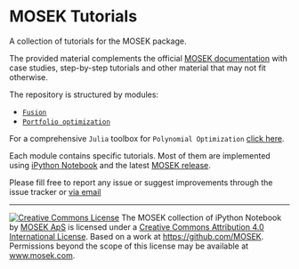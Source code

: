 # MOSEK Tutorials

A collection of tutorials for the MOSEK package.

The provided material complements the official [MOSEK documentation](https://mosek.com/resources/doc) with case studies, step-by-step tutorials and other material that may not fit otherwise.

The repository is structured by modules:

  * [`Fusion`](./Fusion)
  * [`Portfolio optimization`](./Portfolio)
  

For a comprehensive `Julia` toolbox for `Polynomial Optimization` [click here](https://github.com/MOSEK/Polyopt.jl).
  

Each module contains specific tutorials. Most of them are implemented using [iPython Notebook](http://ipython.org/notebook.html) and the latest [MOSEK release](https://mosek.com/resources/downloads).

Please fill free to report any issue or suggest improvements through the issue tracker or [via email ](mailto:support@mosek.com)

-----------------------------------------------------------------------------------------------------


<a rel="license" href="http://creativecommons.org/licenses/by/4.0/"><img alt="Creative Commons License" style="border-width:0" src="https://i.creativecommons.org/l/by/4.0/88x31.png" /></a>
The MOSEK collection of iPython Notebook by <a xmlns:cc="http://creativecommons.org/ns#" href="www.mosek.com" property="cc:attributionName" 
   rel="cc:attributionURL">MOSEK ApS</a> is licensed under a <a rel="license" href="http://creativecommons.org/licenses/by/4.0/">Creative Commons Attribution 4.0 International License</a>.
Based on a work at <a  
   xmlns:dct="http://purl.org/dc/terms/" href="https://github.com/MOSEK" rel="dct:source">https://github.com/MOSEK</a>.
Permissions beyond the scope of this license may be available at <a 
   xmlns:cc="http://creativecommons.org/ns#" href="www.mosek.com" rel="cc:morePermissions">www.mosek.com</a>.
